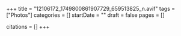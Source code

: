 +++
title = "12106172_1749800861907729_659513825_n.avif"
tags = ["Photos"]
categories = []
startDate = ""
draft = false
pages = []

citations = []
+++
